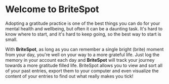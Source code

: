 # Welcome to BriteSpot

Adopting a gratitude practice is one of the best things you can do for your mental health and wellbeing, but often it can be a daunting task. It's hard to know where to start, and it's hard to keep going, so the best way to start is small. 

With **BriteSpot**, as long as you can remember a single bright (brite) moment from your day, you're well on your way to a more grateful life. Just log the memory in your account each day and **BriteSpot** will track your journey towards a more gratitude filled life. BriteSpot allows you to view and sort all of your past entries, export them to your computer and even visualize the content of your entries to find out what really makes you tick!

